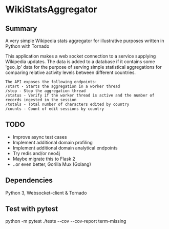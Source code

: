 # WikiStatsAggregator
## Summary
A very simple Wikipedia stats aggregator for illustrative purposes written in Python with Tornado

This application makes a web socket connection to a service supplying Wikipedia updates.
The data is added to a database if it contains some 'geo_ip' data for the purpose of serving 
simple statistical aggregations for comparing relative activity levels between different countries.

    The API exposes the following endpoints:
    /start - Starts the aggregation in a worker thread
    /stop - Stop the aggregation thread
    /status - Verify if the worker thread is active and the number of records ingested in the session
    /totals - Total number of characters edited by country
    /counts - Count of edit sessions by country

## TODO
* Improve async test cases
* Implement additional domain profiling
* Implement additional domain analytical endpoints
* Try redis and/or neo4j
* Maybe migrate this to Flask 2
* ..or even better, Gorilla Mux (Golang)

## Dependencies
Python 3, Websocket-client & Tornado

## Test with pytest
python -m pytest ./tests --cov --cov-report term-missing